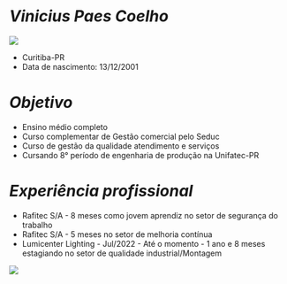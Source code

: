 # *Vinicius Paes Coelho*
<a href="https://www.linkedin.com/in/vinicius-paes-coelho-8706841a4?utm_source=share&utm_campaign=share_via&utm_content=profile&utm_medium=ios_app"><img src="https://media.licdn.com/dms/image/C560BAQHaVYd13rRz3A/company-logo_100_100/0/1638831590218/linkedin_logo?e=2147483647&v=beta&t=wQTMb6WSKjpi2vWVLKyWcrO7wtW-3uoVDhQ7ka58vhA"></a>
- Curitiba-PR
- Data de nascimento: 13/12/2001
# *Objetivo*
- Ensino médio completo
- Curso complementar de Gestão comercial pelo Seduc
- Curso de gestão da qualidade atendimento e serviços
- Cursando 8° período de engenharia de produção na Unifatec-PR
# *Experiência profissional*
- Rafitec S/A - 8 meses como jovem aprendiz no setor de segurança do trabalho
- Rafitec S/A - 5 meses no setor de melhoria contínua
- Lumicenter Lighting - Jul/2022 - Até o momento - 1 ano e 8 meses estagiando no setor de qualidade industrial/Montagem
<img src="https://media.licdn.com/dms/image/C510BAQE59VTmdycTVw/company-logo_100_100/0/1631315414283?e=2147483647&v=beta&t=pjMQ-VL0gfpmiyDAIrFmcE-bWl_FiSrgCS2v2pnUARw">



